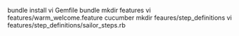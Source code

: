 bundle install
vi Gemfile
bundle
mkdir features
vi features/warm_welcome.feature
cucumber
mkdir feaures/step_definitions
vi features/step_definitions/sailor_steps.rb
